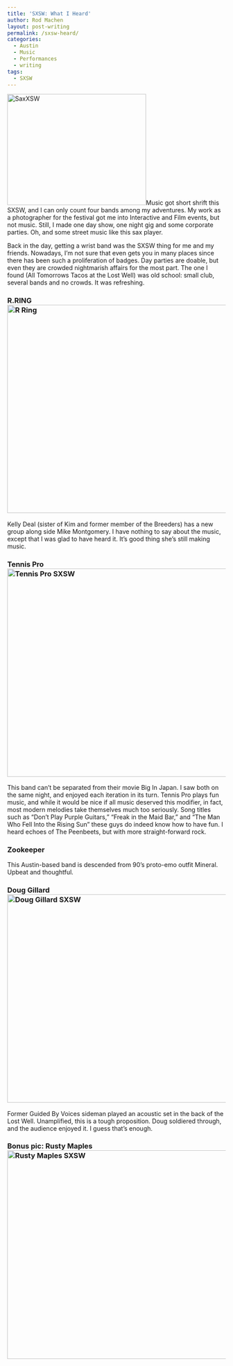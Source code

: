 ```yaml
---
title: 'SXSW: What I Heard'
author: Rod Machen
layout: post-writing
permalink: /sxsw-heard/
categories:
  - Austin
  - Music
  - Performances
  - writing
tags:
  - SXSW
---
```

<img class="alignright size-full wp-image-541" alt="SaxXSW" src="http://words.rodmachen.com/wp-content/uploads/2014/03/SaxXSW.jpg" width="320" height="256" />Music got short shrift this SXSW, and I can only count four bands among my adventures. My work as a photographer for the festival got me into Interactive and Film events, but not music. Still, I made one day show, one night gig and some corporate parties. Oh, and some street music like this sax player.

Back in the day, getting a wrist band was the SXSW thing for me and my friends. Nowadays, I&#8217;m not sure that even gets you in many places since there has been such a proliferation of badges. Day parties are doable, but even they are crowded nightmarish affairs for the most part. The one I found (All Tomorrows Tacos at the Lost Well) was old school: small club, several bands and no crowds. It was refreshing.

<!--more-->

### **R.RING<img class="alignright size-full wp-image-540" alt="R Ring" src="http://words.rodmachen.com/wp-content/uploads/2014/03/R-Ring.jpg" width="720" height="480" />**

Kelly Deal (sister of Kim and former member of the Breeders) has a new group along side Mike Montgomery. I have nothing to say about the music, except that I was glad to have heard it. It&#8217;s good thing she&#8217;s still making music.

### **Tennis Pro<img class="alignright size-full wp-image-538" alt="Tennis Pro SXSW" src="http://words.rodmachen.com/wp-content/uploads/2014/03/Tennis-Pro-SXSW.jpg" width="720" height="480" />**

This band can&#8217;t be separated from their movie Big In Japan. I saw both on the same night, and enjoyed each iteration in its turn. Tennis Pro plays fun music, and while it would be nice if all music deserved this modifier, in fact, most modern melodies take themselves much too seriously. Song titles such as &#8220;Don&#8217;t Play Purple Guitars,&#8221; &#8220;Freak in the Maid Bar,&#8221; and &#8220;The Man Who Fell Into the Rising Sun&#8221; these guys do indeed know how to have fun. I heard echoes of The Peenbeets, but with more straight-forward rock.

### **Zookeeper**

This Austin-based band is descended from 90&#8217;s proto-emo outfit Mineral. Upbeat and thoughtful.

### **Doug Gillard<img class="alignright size-full wp-image-542" alt="Doug Gillard SXSW" src="http://words.rodmachen.com/wp-content/uploads/2014/03/Doug-Guillard-SXSW.jpg" width="720" height="480" />**

Former Guided By Voices sideman played an acoustic set in the back of the Lost Well. Unamplified, this is a tough proposition. Doug soldiered through, and the audience enjoyed it. I guess that&#8217;s enough.

### **Bonus pic: Rusty Maples<img class="alignright size-full wp-image-537" alt="Rusty Maples SXSW" src="http://words.rodmachen.com/wp-content/uploads/2014/03/Rusty-Maples-SXSW.jpg" width="720" height="481" />**